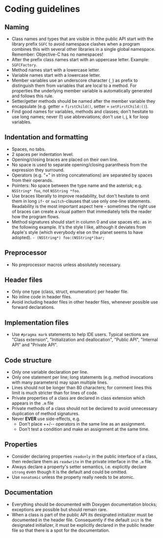 # Coding guidelines

## Naming

- Class names and types that are visible in thhe public API start with the library prefix `SGFC` to avoid namespace clashes when a program combines this with several other libraries in a single global namespace. Remember: Objective-C has no namespaces!
- After the prefix class names start with an uppercase letter. Example: `SGFCFactory`.
- Method names start with a lowercase letter.
- Variable names start with a lowercase letter.
- Member variables use an underscore character (`_`) as prefix to distinguish them from variables that are local to a method. For properties the underlying member variable is automatically generated and follows this rule.
- Setter/getter methods should be named after the member variable they encapsulate (e.g. getter = `firstChild()`, setter = `setFirstChild:()`).
- Find good names for variables, methods and classes; don't hesitate to use long names; never (!) use abbreviations; don't use i, j, k for loop variables.

## Indentation and formatting

- Spaces, no tabs.
- 2 spaces per indentation level.
- Opening/closing braces are placed on their own line.
- No space is used to separate opening/closing paranthesis from the expression they surround.
- Operators (e.g. "+" in string concatenations) are separated by spaces from their operands.
- Pointers: No space between the type name and the asterisk; e.g. `NSString* foo`, not `NSString *foo`.
- Use braces liberally to improve readability, but don't hesitate to omit them in long `if`- or `switch`-clauses that use only one-line statements. Readability is the most important aspect here - sometimes the right use of braces can create a visual pattern that immediately tells the reader how the program flows.
- Method signatures should start in column 0 and use spaces etc. as in the following example. It's the style I like, although it deviates from Apple's style (which everybody else on the planet seems to have adopted). `- (NSString*) foo:(NSString*)bar;`

## Preprocessor

- No preprocessor macros unless absolutely necessary.

## Header files

- Only one type (class, struct, enumeration) per header file.
- No inline code in header files.
- Avoid including header files in other header files, whenever possible use forward declarations.

## Implementation files

- Use `#pragma mark` statements to help IDE users. Typical sections are "Class extension", "Initialization and deallocation", "Public API", "Internal API" and "Private API".

## Code structure

- Only one variable declaration per line.
- Only one statement per line; long statements (e.g. method invocations with many parameters) may span multiple lines.
- Lines should not be longer than 80 characters; for comment lines this limit is much stricter than for lines of code.
- Private properties of a class are declared in class extension which appears in the `.m` file
- Private methods of a class should not be declared to avoid unnecessary duplication of method signatures.
- Never **EVER** use side-effects, e.g.
  - Don't place ++/-- operators in the same line as an assignment.
  - Don't test a condition and make an assignment at the same time.

## Properties

- Consider declaring properties `readonly` in the public interface of a class, then redeclare them as `readwrite` in the private interface in the `.m` file.
- Always declare a property's setter semantics, i.e. explicitly declare `strong` even though it is the default and could be omitted.
- Use `nonatomic` unless the property really needs to be atomic.

## Documentation

- Everything should be documented with Doxygen documentation blocks; exceptions are possible but should remain rare.
- When a class is part of the public API its designated initializer must be documented in the header file. Consequently if the default `init` is the designated initializer, it must be explicitly declared in the public header file so that there is a spot for the documentation.
